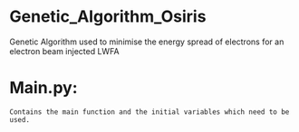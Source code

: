 # Genetic_Algorithm_Osiris
Genetic Algorithm used to minimise the energy spread of electrons for an electron beam injected LWFA

# Main.py:
    Contains the main function and the initial variables which need to be used.
